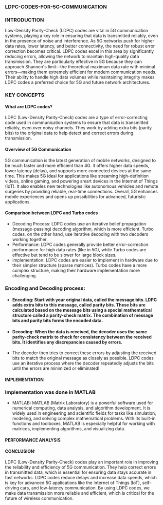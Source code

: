 ### LDPC-CODES-FOR-5G-COMMUNICATION

### INTRODUCTION
Low-Density Parity-Check (LDPC) codes are vital in 5G communication systems, playing a key role in ensuring that data is transmitted reliably, even in the presence of noise and interference. As 5G networks push for higher data rates, lower latency, and better connectivity, the need for robust error correction becomes critical. LDPC codes excel in this area by significantly reducing errors, allowing the network to maintain high-quality data transmission. They are particularly effective in 5G because they can approach Shannon's limit—the theoretical maximum data rate with minimal errors—making them extremely efficient for modern communication needs. Their ability to handle high data volumes while maintaining integrity makes LDPC codes a preferred choice for 5G and future network architectures.

### KEY CONCEPTS
#### What are LDPC codes?
LDPC (Low-Density Parity-Check) codes are a type of error-correcting code used in communication systems to ensure that data is transmitted reliably, even over noisy channels. They work by adding extra bits (parity bits) to the original data to help detect and correct errors during transmission.
#### Overview of 5G Communication
5G communication is the latest generation of mobile networks, designed to be much faster and more efficient than 4G. It offers higher data speeds, lower latency (delay), and supports more connected devices at the same time. This makes 5G ideal for applications like streaming high-definition videos, online gaming, and powering smart devices in the Internet of Things (IoT). It also enables new technologies like autonomous vehicles and remote surgeries by providing reliable, real-time connections. Overall, 5G enhances mobile experiences and opens up possibilities for advanced, futuristic applications.
#### Comparison between LDPC and Turbo codes
* Decoding Process:
LDPC codes use an iterative belief propagation (message-passing) decoding algorithm, which is more efficient. Turbo codes, on the other hand, use iterative decoding with two decoders working together.
* Performance:
LDPC codes generally provide better error-correction performance for high data rates (like in 5G), while Turbo codes are effective but tend to be slower for large block sizes.
* Implementation:
LDPC codes are easier to implement in hardware due to their simpler structure (sparse matrices). Turbo codes have a more complex structure, making their hardware implementation more challenging.

### Encoding and Decoding process:
* #### Encoding: Start with your original data, called the message bits. LDPC adds extra bits to this message, called parity bits. These bits are calculated based on the message bits using a special mathematical structure called a parity-check matrix. The combination of message bits and parity bits forms the encoded data.
* #### Decoding: When the data is received, the decoder uses the same parity-check matrix to check for consistency between the received bits. It identifies any discrepancies caused by errors.
* The decoder then tries to correct these errors by adjusting the received bits to match the original message as closely as possible. LDPC codes use an iterative process where the decoder repeatedly adjusts the bits until the errors are minimized or eliminated!

#### IMPLEMENTATION
### Implementation was done in  MATLAB
* MATLAB: MATLAB (Matrix Laboratory) is a powerful software used for numerical computing, data analysis, and algorithm development. It is widely used in engineering and scientific fields for tasks like simulation, modeling, and solving complex mathematical problems. With its built-in functions and toolboxes, MATLAB is especially helpful for working with matrices, implementing algorithms, and visualizing data.

#### PERFORMANCE ANALYSIS
#### CONCLUSION:
LDPC (Low-Density Parity-Check) codes play an important role in improving the reliability and efficiency of 5G communication. They help correct errors in transmitted data, which is essential for ensuring data stays accurate in fast networks. LDPC codes reduce delays and increase data speeds, which is key for advanced 5G applications like the Internet of Things (IoT), self-driving cars, and low-latency communication. By using LDPC codes, we make data transmission more reliable and efficient, which is critical for the future of wireless communication.





